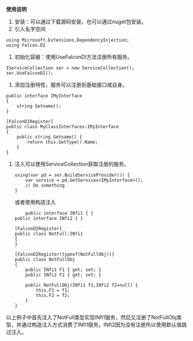 ﻿**使用说明**

1. 安装：可以通过下载源码安装，也可以通过nuget包安装。   
1. 引入名字空间    
~~~   
using Microsoft.Extensions.DependencyInjection;
using Falcon.DI
~~~   
1. 初始化容器：使用UseFalconDI方法注册所有服务。
~~~   
IServiceCollection ser = new ServiceCollection();
ser.UseFalconDI();
~~~
1. 添加注册特性，服务可以注册到基础接口或自身。
~~~
public interface IMyInterface
{
	string Getname();
}

[FalconDIRegister]   
public class MyClassInterfaces:IMyInterface   
{   
	public string Getname() {    
		return this.GetType().Name;  
	}   
}    
~~~   
1. 注入可以使用ServiceCollection获取注册的服务。  
	~~~   
	using(var pd = ser.BuildServiceProvider()) {   
        var service = pd.GetServices<IMyInterface>();   
		// Do something   
	}

	~~~   
	或者使用构造注入   
	~~~   
	    public interface INfi1 { }   
    public interface INfi2 { }   

    [FalconDIRegister]   
    public class NotFull:INfi1   
    {   
    }   

    [FalconDIRegister(typeof(NotFullObj))]   
    public class NotFullObj   
    {   
        public INfi1 F1 { get; set; }   
        public INfi2 F2 { get; set; }   

        public NotFullObj(INfi1 f1,INfi2 f2=null) {   
            this.F1 = f1;   
            this.F2 = f2;   
        }   
    }   
	~~~  
以上例子中首先注入了NotFull类型实现INfi1服务，然后又注册了NotFullObj类型，并通过构造注入方式消费了INfi1服务。INfi2因为没有注册所以使用默认值跳过注入。

